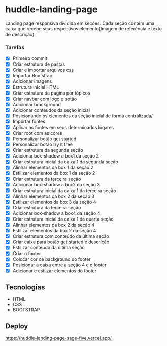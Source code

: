 # huddle-landing-page
Landing page responsiva dividida em seções. Cada seção contém uma caixa que recebe seus respectivos elemento(Imagem de referência e texto de descrição).

### Tarefas 

- [X] Primeiro commit 
- [X] Criar estrutura de pastas
- [X] Criar e importar arquivos css
- [X] Importar Bootstrap
- [X] Adicionar imagens 
- [X] Estrutura inicial HTML
- [X] Criar estrutura da página por tópicos
- [X] Criar navbar com logo e botão
- [X] Adicionar brackground
- [X] Adicionar contéudos da seção inicial
- [X] Posicionando os elementos da seção inicial de forma centralizada/
- [X] Importar fontes
- [X] Aplicar as fontes em seus determinados lugares
- [X] Criar root com as cores 
- [X] Personalizar botão get started
- [X] Personalizar botão try it free
- [X] Criar estrutura da segunda seção
- [X] Adicionar box-shadow a box1 da seção 2
- [X] Criar estrutura inicial da caixa 1 da segunda seção 
- [X] Alinhar elementos da box 1 da seção 2
- [X] Estilizar elementos da box 1 da seção 2
- [X] Criar estrutura da terceira seção
- [X] Adicionar box-shadow a box2 da seção 3
- [X] Criar estrutura inicial da caixa 1 da terceira seção 
- [X] Alinhar elementos da box 2 da seção 3
- [X] Estilizar elementos da box 3 da seção 4
- [X] Criar estrutura da terceira seção
- [X] Adicionar box-shadow a box4 da seção 4
- [X] Criar estrutura inicial da caixa 1 da quarta seção 
- [X] Alinhar elementos da box 2 da seção 4
- [X] Estilizar elementos da box 2 da seção 4
- [X] Criar estrutura com conteúdo da última seção
- [X] Criar caixa para botão get started e descrição
- [X] Estilizar conteúdo da última seção
- [X] Criar o footer 
- [X] Colocar cor de background do footer
- [X] Posicionar a caixa entre a seção 4 e o footer
- [X] Adicionar e estilzar elementos do footer

## Tecnologias 
- HTML
- CSS
- BOOTSTRAP

## Deploy 
https://huddle-landing-page-sage-five.vercel.app/
